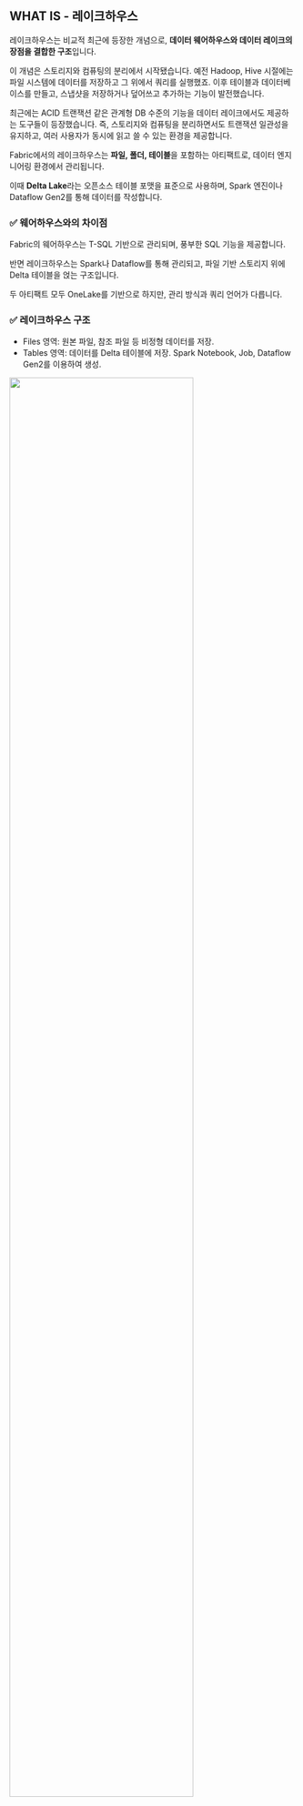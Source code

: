 ## WHAT IS - 레이크하우스

레이크하우스는 비교적 최근에 등장한 개념으로, **데이터 웨어하우스와 데이터 레이크의 장점을 결합한 구조**입니다.

이 개념은 스토리지와 컴퓨팅의 분리에서 시작됐습니다. 예전 Hadoop, Hive 시절에는 파일 시스템에 데이터를 저장하고 그 위에서 쿼리를 실행했죠. 이후 테이블과 데이터베이스를 만들고, 스냅샷을 저장하거나 덮어쓰고 추가하는 기능이 발전했습니다.

최근에는 ACID 트랜잭션 같은 관계형 DB 수준의 기능을 데이터 레이크에서도 제공하는 도구들이 등장했습니다. 즉, 스토리지와 컴퓨팅을 분리하면서도 트랜잭션 일관성을 유지하고, 여러 사용자가 동시에 읽고 쓸 수 있는 환경을 제공합니다.

Fabric에서의 레이크하우스는 **파일, 폴더, 테이블**을 포함하는 아티팩트로, 데이터 엔지니어링 환경에서 관리됩니다.

이때 **Delta Lake**라는 오픈소스 테이블 포맷을 표준으로 사용하며, Spark 엔진이나 Dataflow Gen2를 통해 데이터를 작성합니다.

### ✅ 웨어하우스와의 차이점
Fabric의 웨어하우스는 T-SQL 기반으로 관리되며, 풍부한 SQL 기능을 제공합니다.

반면 레이크하우스는 Spark나 Dataflow를 통해 관리되고, 파일 기반 스토리지 위에 Delta 테이블을 얹는 구조입니다.

두 아티팩트 모두 OneLake를 기반으로 하지만, 관리 방식과 쿼리 언어가 다릅니다.

### ✅ 레이크하우스 구조
- Files 영역: 원본 파일, 참조 파일 등 비정형 데이터를 저장.
- Tables 영역: 데이터를 Delta 테이블에 저장. Spark Notebook, Job, Dataflow Gen2를 이용하여 생성.

<img src="https://learn.microsoft.com/en-us/fabric/data-engineering/media/lakehouse-overview/lakehouse-overview.gif" style="width:80%;">

